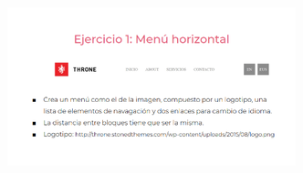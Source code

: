 
![](https://github.com/MarianaTraslavinaSarmiento/practicaModeladoEnCaja/blob/ejercicio_1/storage/img/ejercicio1.png)